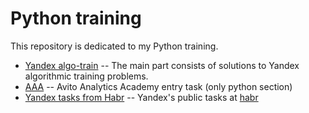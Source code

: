 # Python training

This repository is dedicated to my Python training. 
- [Yandex algo-train](Yandex%20algo-train) -- The main part consists of solutions to Yandex algorithmic training problems.
- [AAA](AAA) -- Avito Analytics Academy entry task (only python section)
- [Yandex tasks from Habr](Yandex%20tasks%20from%20Habr) -- Yandex's public tasks at [habr](https://habr.com/ru/companies/yandex/articles/488682/)  

